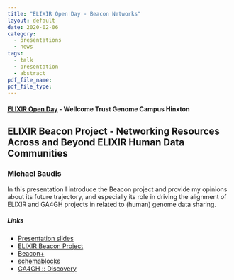 ```yaml
---
title: "ELIXIR Open Day - Beacon Networks"
layout: default
date: 2020-02-06
category:
  - presentations
  - news
tags:
  - talk
  - presentation
  - abstract
pdf_file_name:
pdf_file_type:
---
```


#### [ELIXIR Open Day](https://elixir-europe.org/events/elixir-open-day) - Wellcome Trust Genome Campus Hinxton
## ELIXIR Beacon Project - Networking Resources Across and Beyond ELIXIR Human Data Communities
### Michael Baudis

In this presentation I introduce the Beacon project and provide
my opinions about its future trajectory, and especially its role
in driving the alignment of ELIXIR and GA4GH projects in related
to (human) genome data sharing.

##### Links

* [Presentation slides](http://info.baudisgroup.org/pdf/2020-02-06___Michael-Baudis__Beacon-Networks__ELIXIR-Day-2020.pdf)
* [ELIXIR Beacon Project](http://beacon-project.io)
* [Beacon+](http://beacon.progenetix.org)
* [schemablocks](http://schemablocks.org)
* [GA4GH :: Discovery](http://ga4gh-discovery.github.io)
